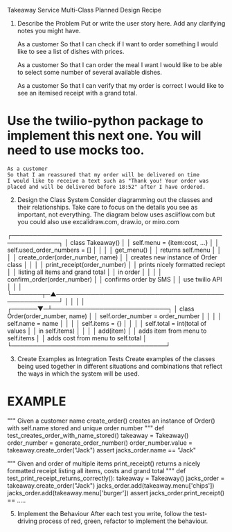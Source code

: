 Takeaway Service Multi-Class Planned Design Recipe
1. Describe the Problem
Put or write the user story here. Add any clarifying notes you might have.

    As a customer
    So that I can check if I want to order something
    I would like to see a list of dishes with prices.

    As a customer
    So that I can order the meal I want
    I would like to be able to select some number of several available dishes.

    As a customer
    So that I can verify that my order is correct
    I would like to see an itemised receipt with a grand total.

# Use the twilio-python package to implement this next one. You will need to use mocks too.

    As a customer
    So that I am reassured that my order will be delivered on time
    I would like to receive a text such as "Thank you! Your order was placed and will be delivered before 18:52" after I have ordered.

2. Design the Class System
Consider diagramming out the classes and their relationships. Take care to focus on the details you see as important, not everything. The diagram below uses asciiflow.com but you could also use excalidraw.com, draw.io, or miro.com

 ┌─────────────────────────────────────────────────────────────┐
 │ class Takeaway()                                            │
 │    self.menu = {item:cost, ...}                             │
 │    self.used_order_numbers = []                             │
 │                                                             │
 │  get_menu()                                                 │
 │    returns self.menu                                        │
 │                                                             │
 │  create_order(order_number, name)                           │
 │    creates new instance of Order class                      │
 │                                                             │
 │  print_receipt(order_number)                                │
 │   prints nicely formatted reciept                           │
 │   listing all items and grand total                         │
 │   in order                                                  │
 │                                                             │
 │  confirm_order(order_number)                                │
 │    confirms order by  SMS                                   │
 │    use twilio API                                           │
 │                                                             │
 └───────┬─▲───────────────────────────────────────────────────┘
         │ │
         │ │
  ┌──────▼─┴───────────────────────────┐
  │ class Order(order_number, name)    │
  │   self.order_number = order_number │
  │                                    │
  │   self.name = name                 │
  │                                    │
  │   self.items = {}                  │
  │                                    │
  │   self.total = int(total of values │
  │                in self.items)      │
  │                                    │
  │ add(item)                          │
  │  adds item from menu to self.items │
  │  adds cost from menu to self.total │
  └────────────────────────────────────┘

3. Create Examples as Integration Tests
Create examples of the classes being used together in different situations and combinations that reflect the ways in which the system will be used.

# EXAMPLE

"""
Given a customer name
create_order() creates an instance of Order() with self.name stored and unique order number
"""
def test_creates_order_with_name_stored()
    takeaway = Takeaway()
    order_number = generate_order_number()
    order_number.value = takeaway.create_order("Jack")
    assert jacks_order.name == "Jack"

"""
Given and order of multiple items
print_receipt() returns a nicely formatted receipt listing all items, costs and grand total
"""
def test_print_receipt_returns_correctly():
    takeaway = Takeaway()
    jacks_order = takeaway.create_order("Jack")
    jacks_order.add(takeaway.menu['chips'])
    jacks_order.add(takeaway.menu['burger'])
    assert jacks_order.print_receipt() == .....

5. Implement the Behaviour
After each test you write, follow the test-driving process of red, green, refactor to implement the behaviour.